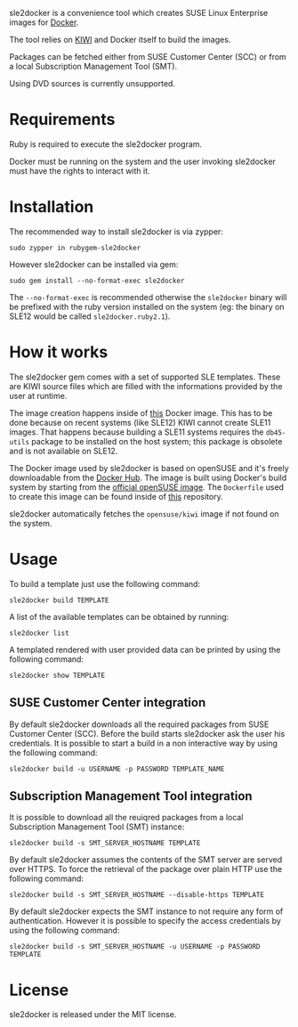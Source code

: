 sle2docker is a convenience tool which creates SUSE Linux Enterprise images for
[Docker](http://docker.com).

The tool relies on [KIWI](https://github.com/openSUSE/kiwi) and Docker itself
to build the images.

Packages can be fetched either from SUSE Customer Center (SCC) or from a local
Subscription Management Tool (SMT).

Using DVD sources is currently unsupported.

# Requirements

Ruby is required to execute the sle2docker program.

Docker must be running on the system and the user invoking sle2docker must
have the rights to interact with it.

# Installation

The recommended way to install sle2docker is via zypper:

```
sudo zypper in rubygem-sle2docker
```

However sle2docker can be installed via gem:

```
sudo gem install --no-format-exec sle2docker
```

The `--no-format-exec` is recommended otherwise the `sle2docker` binary will
be prefixed with the ruby version installed on the system (eg: the binary on
SLE12 would be called `sle2docker.ruby2.1`).

# How it works

The sle2docker gem comes with a set of supported SLE templates. These are KIWI
source files which are filled with the informations provided by the user at
runtime.

The image creation happens inside of
[this](https://registry.hub.docker.com/u/opensuse/kiwi/)
Docker image. This has to be done because on recent systems (like SLE12) KIWI
cannot create SLE11 images. That happens because building a SLE11 systems
requires the `db45-utils` package to be installed on the host system; this
package is obsolete and is not available on SLE12.

The Docker image used by sle2docker is based on openSUSE and it's freely
downloadable from the [Docker Hub](https://registry.hub.docker.com/). The image
is built using Docker's build system by starting from the
[official openSUSE image](https://registry.hub.docker.com/_/opensuse/).
The `Dockerfile` used to create this image can be found inside of
[this](https://github.com/openSUSE/docker-containers) repository.

sle2docker automatically fetches the `opensuse/kiwi` image if not found on the
system.

# Usage

To build a template just use the following command:

```
sle2docker build TEMPLATE
```

A list of the available templates can be obtained by running:

```
sle2docker list
```

A templated rendered with user provided data can be printed by using the
following command:

```
sle2docker show TEMPLATE
```

## SUSE Customer Center integration

By default sle2docker downloads all the required packages from SUSE
Customer Center (SCC). Before the build starts sle2docker ask the user
his credentials. It is possible to start a build in a non interactive way by
using the following command:

```
sle2docker build -u USERNAME -p PASSWORD TEMPLATE_NAME
```


## Subscription Management Tool integration

It is possible to download all the reuiqred packages from a local 
Subscription Management Tool (SMT) instance:

```
sle2docker build -s SMT_SERVER_HOSTNAME TEMPLATE
```

By default sle2docker assumes the contents of the SMT server are served over
HTTPS. To force the retrieval of the package over plain HTTP use the
following command:

```
sle2docker build -s SMT_SERVER_HOSTNAME --disable-https TEMPLATE
```

By default sle2docker expects the SMT instance to not require any form of
authentication. However it is possible to specify the access credentials by
using the following command:

```
sle2docker build -s SMT_SERVER_HOSTNAME -u USERNAME -p PASSWORD TEMPLATE
```


# License

sle2docker is released under the MIT license.
